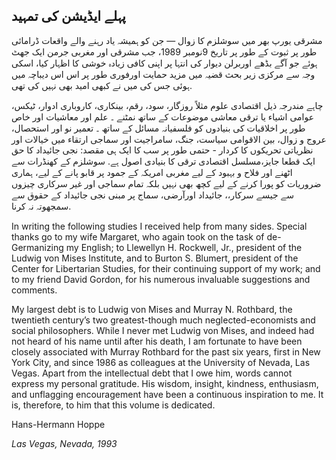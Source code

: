 ## پہلے ایڈیشن کی تمہید

مشرقی یورپ بھر میں سوشلزم کا زوال — جن کو ہمیشہ یاد رہنے والے واقعات ڈرامائی طور پر ثبوت کے طور پر تاریخ 9نومبر 1989، جب مشرقی اور مغربی جرمن ایک جھٹ ہوئے جو آگے بڈھے اوربرلن دیوار کی انتہا پر اپنی کافی زیادہ خوشی کا اظہار کیا، اسکی وجہ سے مرکزی زیر بحث قضیہ میں مزید حمایت اورفوری طور پر اس اس دیباچہ میں ہوئی جس کی میں نے کبھی امید بھی نہیں کی تھی.

چاہے مندرجہ ذیل اقتصادی علوم مثلاً روزگار، سود، رقم، بینکاری، کاروباری ادوار، ٹیکس، عوامی اشیاء یا ترقی معاشی موضوعات کے ساتھ نمٹنے ۔ علم اور معاشیات اور خاص طور پر اخلاقیات کی بنیادوں کو فلسفیانہ مسائل کے ساتھ ۔ تعمیر نو اور استحصال، عروج و زوال، بین الاقوامی سیاست، جنگ، سامراجیت اور سماجی ارتقاء میں خیالات اور نظریاتی تحریکوں کا کردار - حتمی طور پر سب کا ایک ہی مقصد: نجی جائیداد کا حق ایک قطعا جایز،مسلسل اقتصادی ترقی کا بنیادی اصول ہے. سوشلزم کے کھنڈرات سے اٹھنے اور فلاح و بہبود کے لیے مغربی امریکہ کے جمود پر قابو پانے کے لیے، ہماری ضروریات کو پورا کرنے کے لیے کچھ بھی نہیں بلکہ تمام سماجی اور غیر سرکاری چیزوں سے جیسے سرکار،، جائیداد اورآرضی، سماج پر مبنی نجی جائیداد کے حقوق سے سمجھوتہ نہ کرنا.

In writing the following studies I received help from many sides. Special thanks go to my wife Margaret, who again took on the task of de-Germanizing my English; to Llewellyn H. Rockwell, Jr., president of the Ludwig von Mises Institute, and to Burton S. Blumert, president of the Center for Libertarian Studies, for their continuing support of my work; and to my friend David Gordon, for his numerous invaluable suggestions and comments.

My largest debt is to Ludwig von Mises and Murray N. Rothbard, the twentieth century’s two greatest-though much neglected-economists and social philosophers. While I never met Ludwig von Mises, and indeed had not heard of his name until after his death, I am fortunate to have been closely associated with Murray Rothbard for the past six years, first in New York City, and since 1986 as colleagues at the University of Nevada, Las Vegas. Apart from the intellectual debt that I owe him, words cannot express my personal gratitude. His wisdom, insight, kindness, enthusiasm, and unflagging encouragement have been a continuous inspiration to me. It is, therefore, to him that this volume is dedicated.

Hans-Hermann Hoppe

*Las Vegas, Nevada, 1993*